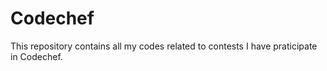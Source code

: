 # Codechef

This repository contains all my codes related to contests I have praticipate in Codechef.
